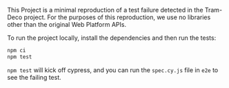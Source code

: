 This Project is a minimal reproduction of a test failure detected in the Tram-Deco project.
For the purposes of this reproduction, we use no libraries other than the original Web Platform APIs.

To run the project locally, install the dependencies and then run the tests:
```sh
npm ci
npm test
```

`npm test` will kick off cypress, and you can run the `spec.cy.js` file in `e2e` to see the failing test.
